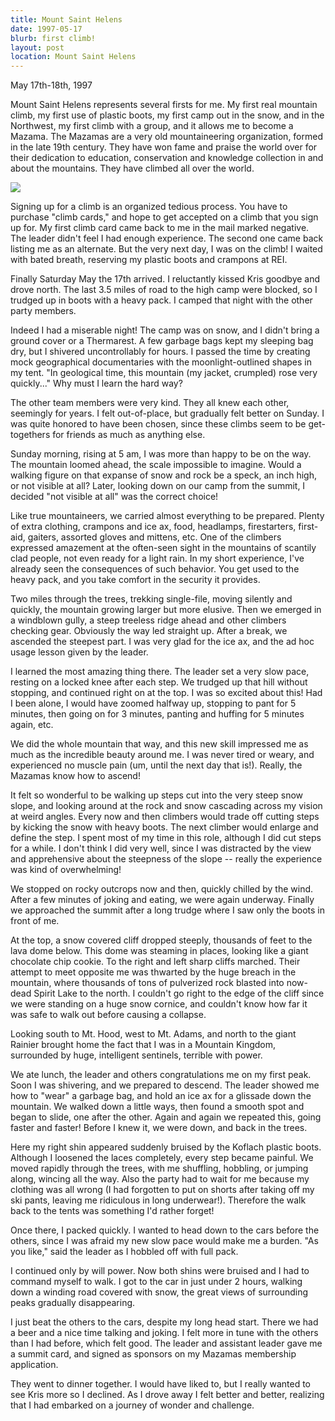 ```yaml
---
title: Mount Saint Helens
date: 1997-05-17
blurb: first climb!
layout: post
location: Mount Saint Helens
---
```


May 17th-18th, 1997

Mount Saint Helens represents several firsts for me. My first real
mountain climb, my first use of plastic boots, my first camp out in
the snow, and in the Northwest, my first climb with a group, and it
allows me to become a Mazama. The Mazamas are a very old
mountaineering organization, formed in the late 19th century. They
have won fame and praise the world over for their dedication to
education, conservation and knowledge collection in and about the
mountains. They have climbed all over the world.


![](images/articles/trips/1997/summitcert.jpg)

Signing up for a climb is an organized tedious process. You have to
purchase "climb cards," and hope to get accepted on a climb that you
sign up for. My first climb card came back to me in the mail marked
negative. The leader didn't feel I had enough experience. The second
one came back listing me as an alternate. But the very next day, I was
on the climb! I waited with bated breath, reserving my plastic boots
and crampons at REI.

Finally Saturday May the 17th arrived. I reluctantly kissed Kris
goodbye and drove north. The last 3.5 miles of road to the high camp
were blocked, so I trudged up in boots with a heavy pack. I camped
that night with the other party members.

Indeed I had a miserable night! The camp was on snow, and I didn't
bring a ground cover or a Thermarest. A few garbage bags kept my
sleeping bag dry, but I shivered uncontrollably for hours. I passed
the time by creating mock geographical documentaries with the
moonlight-outlined shapes in my tent. "In geological time, this
mountain (my jacket, crumpled) rose very quickly..." Why must I learn
the hard way?

The other team members were very kind. They all knew each other,
seemingly for years. I felt out-of-place, but gradually felt better on
Sunday. I was quite honored to have been chosen, since these climbs
seem to be get-togethers for friends as much as anything else.

Sunday morning, rising at 5 am, I was more than happy to be on the
way. The mountain loomed ahead, the scale impossible to imagine. Would
a walking figure on that expanse of snow and rock be a speck, an inch
high, or not visible at all? Later, looking down on our camp from the
summit, I decided "not visible at all" was the correct choice!

Like true mountaineers, we carried almost everything to be
prepared. Plenty of extra clothing, crampons and ice ax, food,
headlamps, firestarters, first-aid, gaiters, assorted gloves and
mittens, etc. One of the climbers expressed amazement at the
often-seen sight in the mountains of scantily clad people, not even
ready for a light rain. In my short experience, I've already seen the
consequences of such behavior. You get used to the heavy pack, and you
take comfort in the security it provides.

Two miles through the trees, trekking single-file, moving silently and
quickly, the mountain growing larger but more elusive. Then we emerged
in a windblown gully, a steep treeless ridge ahead and other climbers
checking gear. Obviously the way led straight up.  After a break, we
ascended the steepest part. I was very glad for the ice ax, and the
ad hoc usage lesson given by the leader.

I learned the most amazing thing there. The leader set a very slow
pace, resting on a locked knee after each step. We trudged up that
hill without stopping, and continued right on at the top. I was so
excited about this! Had I been alone, I would have zoomed halfway up,
stopping to pant for 5 minutes, then going on for 3 minutes, panting
and huffing for 5 minutes again, etc.

We did the whole mountain that way, and this new skill impressed me as
much as the incredible beauty around me. I was never tired or weary,
and experienced no muscle pain (um, until the next day that
is!). Really, the Mazamas know how to ascend!

It felt so wonderful to be walking up steps cut into the very steep
snow slope, and looking around at the rock and snow cascading across
my vision at weird angles. Every now and then climbers would trade off
cutting steps by kicking the snow with heavy boots. The next climber
would enlarge and define the step. I spent most of my time in this
role, although I did cut steps for a while. I don't think I did very
well, since I was distracted by the view and apprehensive about the
steepness of the slope -- really the experience was kind of
overwhelming!

We stopped on rocky outcrops now and then, quickly chilled by the
wind. After a few minutes of joking and eating, we were again
underway. Finally we approached the summit after a long trudge where I
saw only the boots in front of me.

At the top, a snow covered cliff dropped steeply, thousands of feet to
the lava dome below. This dome was steaming in places, looking like a
giant chocolate chip cookie. To the right and left sharp cliffs
marched. Their attempt to meet opposite me was thwarted by the huge
breach in the mountain, where thousands of tons of pulverized rock
blasted into now-dead Spirit Lake to the north. I couldn't go right to
the edge of the cliff since we were standing on a huge snow cornice,
and couldn't know how far it was safe to walk out before causing a
collapse.

Looking south to Mt. Hood, west to Mt. Adams, and north to the giant
Rainier brought home the fact that I was in a Mountain Kingdom,
surrounded by huge, intelligent sentinels, terrible with power.

We ate lunch, the leader and others congratulations me on my first
peak. Soon I was shivering, and we prepared to descend. The leader
showed me how to "wear" a garbage bag, and hold an ice ax for a
glissade down the mountain. We walked down a little ways, then found a
smooth spot and began to slide, one after the other. Again and again
we repeated this, going faster and faster! Before I knew it, we were
down, and back in the trees.

Here my right shin appeared suddenly bruised by the Koflach plastic
boots. Although I loosened the laces completely, every step became
painful. We moved rapidly through the trees, with me shuffling,
hobbling, or jumping along, wincing all the way. Also the party had to
wait for me because my clothing was all wrong (I had forgotten to put
on shorts after taking off my ski pants, leaving me ridiculous in long
underwear!). Therefore the walk back to the tents was something I'd
rather forget!

Once there, I packed quickly. I wanted to head down to the cars before
the others, since I was afraid my new slow pace would make me a
burden. "As you like," said the leader as I hobbled off with full
pack.

I continued only by will power. Now both shins were bruised and I had
to command myself to walk. I got to the car in just under 2 hours,
walking down a winding road covered with snow, the great views of
surrounding peaks gradually disappearing.

I just beat the others to the cars, despite my long head start. There
we had a beer and a nice time talking and joking. I felt more in tune
with the others than I had before, which felt good. The leader and
assistant leader gave me a summit card, and signed as sponsors on my
Mazamas membership application.

They went to dinner together. I would have liked to, but I really
wanted to see Kris more so I declined. As I drove away I felt better
and better, realizing that I had embarked on a journey of wonder and
challenge.


